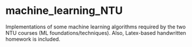 # machine_learning_NTU
Implementations of some machine learning algorithms required by the two NTU courses (ML foundations/techniques). Also, Latex-based handwritten homework is included.
